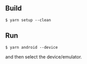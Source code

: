 ## Build

```
$ yarn setup --clean

```

## Run

```
$ yarn android --device

```

and then select the device/emulator.
